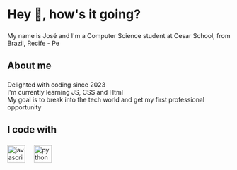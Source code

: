 <h1 align="left">Hey 👋, how's it going?</h1>

###

<p align="left">My name is José and I'm a Computer Science student at Cesar School, from Brazil, Recife - Pe</p>

###

<h2 align="left">About me</h2>

###

<p align="left">Delighted with coding since 2023 <br>I'm currently learning JS, CSS and Html <br>My goal is to break into the tech world and get my first professional opportunity</p>

###

<h2 align="left">I code with</h2>

###

<div align="left">
  <img src="https://cdn.jsdelivr.net/gh/devicons/devicon/icons/javascript/javascript-original.svg" height="40" alt="javascript logo"  />
  <img width="12" />
  <img src="https://cdn.jsdelivr.net/gh/devicons/devicon/icons/python/python-original.svg" height="40" alt="python logo"  />
</div>

###
